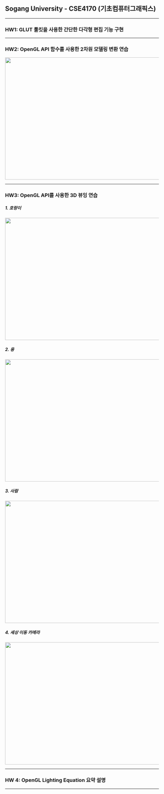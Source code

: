 ## Sogang University - CSE4170 (기초컴퓨터그래픽스)
------------

### HW1: GLUT 툴킷을 사용한 간단한 다각형 편집 기능 구현
------------

### HW2: OpenGL API 함수를 사용한 2차원 모델링 변환 연습
<img src="https://user-images.githubusercontent.com/81675254/165304985-c07e6877-f6aa-480f-b4b0-0cb7353cf35d.gif" width="600" height="400">

------------
### HW3: OpenGL API를 사용한 3D 뷰잉 연습

##### 1. 호랑이
<img src="https://user-images.githubusercontent.com/81675254/169249518-b8fc3c37-00fd-42db-9ff2-a77cb104e777.gif" width="600" height="400">

##### 2. 용
<img src="https://user-images.githubusercontent.com/81675254/169249510-5fea8555-055f-4109-b59f-ccaa2688eecb.gif" width="600" height="400">

##### 3. 사람
<img src="https://user-images.githubusercontent.com/81675254/169249514-0ff076db-6b4c-4e27-b29b-d93024e96e1d.gif" width="600" height="400">

##### 4. 세상 이동 카메라
<img src="https://user-images.githubusercontent.com/81675254/169249488-d3fad35e-3562-4458-846c-4db329e13b44.gif" width="600" height="400">

------------
### HW 4: OpenGL Lighting Equation 요약 설명
------------
